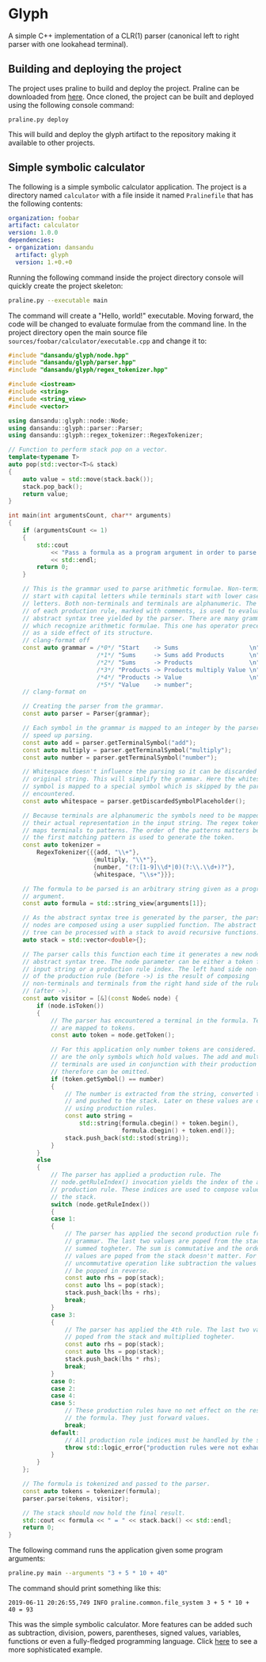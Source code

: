 # Glyph
A simple C++ implementation of a CLR(1) parser (canonical left to right parser with one lookahead terminal).
## Building and deploying the project
The project uses praline to build and deploy the project. Praline can be downloaded from [here](https://github.com/dansandu/praline). Once cloned, the project can be built and deployed using the following console command:
```
praline.py deploy
```
This will build and deploy the glyph artifact to the repository making it available to other projects.
## Simple symbolic calculator
The following is a simple symbolic calculator application. The project is a directory named `calculator` with a file inside it named `Pralinefile` that has the following contents:
```yaml
organization: foobar
artifact: calculator
version: 1.0.0
dependencies:
- organization: dansandu
  artifact: glyph
  version: 1.+0.+0
```
Running the following command inside the project directory console will quickly create the project skeleton:
```bash
praline.py --executable main
```
The command will create a "Hello, world!" executable. Moving forward, the code will be changed to evaluate formulae from the command line. In the project directory open the main source file `sources/foobar/calculator/executable.cpp` and change it to:
```cpp
#include "dansandu/glyph/node.hpp"
#include "dansandu/glyph/parser.hpp"
#include "dansandu/glyph/regex_tokenizer.hpp"

#include <iostream>
#include <string>
#include <string_view>
#include <vector>

using dansandu::glyph::node::Node;
using dansandu::glyph::parser::Parser;
using dansandu::glyph::regex_tokenizer::RegexTokenizer;

// Function to perform stack pop on a vector.
template<typename T>
auto pop(std::vector<T>& stack)
{
    auto value = std::move(stack.back());
    stack.pop_back();
    return value;
}

int main(int argumentsCount, char** arguments)
{
    if (argumentsCount <= 1)
    {
        std::cout
            << "Pass a formula as a program argument in order to parse it!"
            << std::endl;
        return 0;
    }

    // This is the grammar used to parse arithmetic formulae. Non-terminals
    // start with capital letters while terminals start with lower case
    // letters. Both non-terminals and terminals are alphanumeric. The indexing
    // of each production rule, marked with comments, is used to evaluate the
    // abstract syntax tree yielded by the parser. There are many grammars
    // which recognize arithmetic formulae. This one has operator precedence
    // as a side effect of its structure.
    // clang-format off
    const auto grammar = /*0*/ "Start    -> Sums                    \n"
                         /*1*/ "Sums     -> Sums add Products       \n"
                         /*2*/ "Sums     -> Products                \n"
                         /*3*/ "Products -> Products multiply Value \n"
                         /*4*/ "Products -> Value                   \n"
                         /*5*/ "Value    -> number";
    // clang-format on

    // Creating the parser from the grammar.
    const auto parser = Parser{grammar};

    // Each symbol in the grammar is mapped to an integer by the parser to
    // speed up parsing.
    const auto add = parser.getTerminalSymbol("add");
    const auto multiply = parser.getTerminalSymbol("multiply");
    const auto number = parser.getTerminalSymbol("number");

    // Whitespace doesn't influence the parsing so it can be discarded from the
    // original string. This will simplify the grammar. Here the whitespace
    // symbol is mapped to a special symbol which is skipped by the parser when
    // encountered.
    const auto whitespace = parser.getDiscardedSymbolPlaceholder();

    // Because terminals are alphanumeric the symbols need to be mapped to
    // their actual representation in the input string. The regex tokenizer
    // maps terminals to patterns. The order of the patterns matters because
    // the first matching pattern is used to generate the token.
    const auto tokenizer =
        RegexTokenizer{{{add, "\\+"},
                        {multiply, "\\*"},
                        {number, "(?:[1-9]\\d*|0)(?:\\.\\d+)?"},
                        {whitespace, "\\s+"}}};

    // The formula to be parsed is an arbitrary string given as a program
    // argument.
    const auto formula = std::string_view{arguments[1]};

    // As the abstract syntax tree is generated by the parser, the parsed
    // nodes are composed using a user supplied function. The abstract syntax
    // tree can be processed with a stack to avoid recursive functions.
    auto stack = std::vector<double>{};

    // The parser calls this function each time it generates a new node in the
    // abstract syntax tree. The node parameter can be either a token from the
    // input string or a production rule index. The left hand side non-terminal
    // of the production rule (before ->) is the result of composing
    // non-terminals and terminals from the right hand side of the rule
    // (after ->).
    const auto visitor = [&](const Node& node) {
        if (node.isToken())
        {
            // The parser has encountered a terminal in the formula. Terminals
            // are mapped to tokens.
            const auto token = node.getToken();

            // For this application only number tokens are considered. These
            // are the only symbols which hold values. The add and multiply
            // terminals are used in conjunction with their production rule and
            // therefore can be omitted.
            if (token.getSymbol() == number)
            {
                // The number is extracted from the string, converted to double
                // and pushed to the stack. Later on these values are composed
                // using production rules.
                const auto string =
                    std::string{formula.cbegin() + token.begin(),
                                formula.cbegin() + token.end()};
                stack.push_back(std::stod(string));
            }
        }
        else
        {
            // The parser has applied a production rule. The
            // node.getRuleIndex() invocation yields the index of the applied
            // production rule. These indices are used to compose values from
            // the stack.
            switch (node.getRuleIndex())
            {
            case 1:
            {
                // The parser has applied the second production rule from the
                // grammar. The last two values are poped from the stack and
                // summed togheter. The sum is commutative and the order the
                // values are poped from the stack doesn't matter. For an
                // uncommutative operation like subtraction the values should
                // be popped in reverse.
                const auto rhs = pop(stack);
                const auto lhs = pop(stack);
                stack.push_back(lhs + rhs);
                break;
            }
            case 3:
            {
                // The parser has applied the 4th rule. The last two values are
                // poped from the stack and multiplied togheter.
                const auto rhs = pop(stack);
                const auto lhs = pop(stack);
                stack.push_back(lhs * rhs);
                break;
            }
            case 0:
            case 2:
            case 4:
            case 5:
                // These production rules have no net effect on the result of
                // the formula. They just forward values.
                break;
            default:
                // All production rule indices must be handled by the switch.
                throw std::logic_error{"production rules were not exhausted"};
            }
        }
    };

    // The formula is tokenized and passed to the parser.
    const auto tokens = tokenizer(formula);
    parser.parse(tokens, visitor);

    // The stack should now hold the final result.
    std::cout << formula << " = " << stack.back() << std::endl;
    return 0;
}
```
The following command runs the application given some program arguments:
```bash
praline.py main --arguments "3 + 5 * 10 + 40"
```
The command should print something like this:
```
2019-06-11 20:26:55,749 INFO praline.common.file_system 3 + 5 * 10 + 40 = 93
```
This was the simple symbolic calculator. More features can be added such as subtraction, division, powers, parentheses, signed values, variables, functions or even a fully-fledged programming language. Click [here](https://github.com/dansandu/glyph/blob/develop/sources/dansandu/glyph/parser.test.cpp) to see a more sophisticated example.
